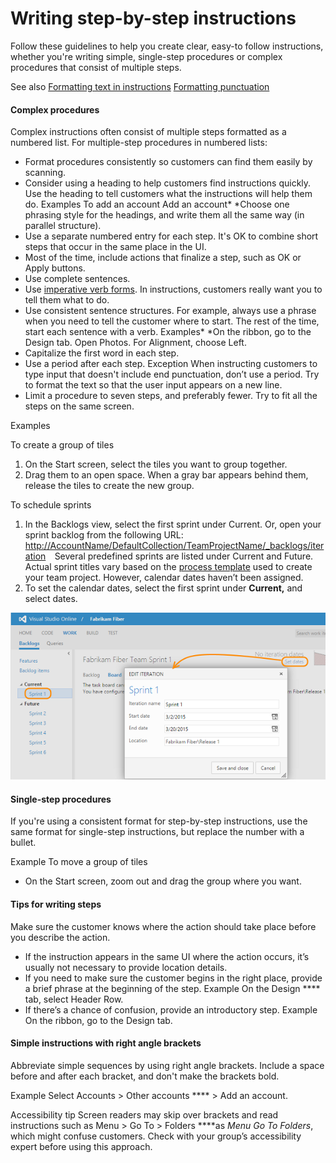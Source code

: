 ﻿# Writing step-by-step instructions

Follow
these guidelines to help you create clear, easy-to follow instructions,
whether you're writing simple, single-step procedures or complex
procedures that consist of multiple steps.

See also
[Formatting text in instructions](/style-guide/procedures-instructions/formatting-text-in-instructions)
[Formatting punctuation](/style-guide/punctuation/formatting-punctuation)

#### Complex procedures

Complex
instructions often consist of multiple steps formatted as a
numbered list. For multiple-step procedures in numbered lists: 

  - Format procedures consistently so customers can find them easily by scanning.
  - Consider
    using a heading to help customers find instructions quickly. Use
    the heading to tell customers what the instructions will help them
    do.
    Examples
    To add an account
     Add an account*
    *Choose one phrasing style for the headings, and write them all the same way (in parallel structure).
  - Use a separate numbered entry for each step. It's OK to combine short steps that occur in the same place in the UI.
  - Most of the time, include actions that finalize a step, such as OK or Apply buttons.
  - Use complete sentences.
  - Use [imperative verb forms](/style-guide/grammar/verbs). In instructions, customers really want you to tell them what to do.
  - Use
    consistent sentence structures. For example, always use
    a phrase when you need to tell the customer where to start. The
    rest of the time, start each sentence with a verb.
    Examples*
    *On the ribbon, go to the Design tab.
    Open Photos.
    For Alignment, choose Left.
  - Capitalize the first word in each step.
  - Use a period after each step.
    Exception
    When instructing
    customers to type input that doesn't include end
    punctuation, don’t use a period. Try to format the text so that the
    user input appears on a new line.
  - Limit a procedure to seven steps, and preferably fewer. Try to fit all the steps on the same screen. 

Examples

To create a group of tiles

1.  On the Start screen, select the tiles you want to group together. 
2.  Drag them to an open space. When a gray bar appears behind them, release the tiles to create the new group. 

To schedule sprints

1.  In the Backlogs view, select the first sprint under Current. Or, open your sprint backlog from the following URL:
    [http://AccountName/DefaultCollection/TeamProjectName/\_backlogs/iteration](http://accountname/DefaultCollection/TeamProjectName/_backlogs/iteration)`  `Several predefined sprints are listed under Current and Future. Actual sprint titles vary based on the [process template](https://msdn.microsoft.com/library/ms400752.aspx) used to create your team project. However, calendar dates haven’t been assigned.
2.  To set the calendar dates, select the first sprint under **Current,** and select dates. 

![](media/writing-step-by-step-instructions/1122697927.png)

#### Single-step procedures

If
you're using a consistent format for step-by-step instructions,
use the same format for single-step instructions, but replace the
number with a bullet. 

Example
To move a group of tiles

  - On the Start screen, zoom out and drag the group where you want.

#### Tips for writing steps

Make sure the customer knows where the action should take place before you describe the action. 

  - If the instruction appears in the same UI where the action occurs, it’s usually not necessary to provide location details.
  - If you need to make sure the customer begins in the right place, provide a brief phrase at the beginning of the step.
    Example On the Design **** tab, select Header Row.
  - If there’s a chance of confusion, provide an introductory step. 
    Example On the ribbon, go to the Design tab.

#### Simple instructions with right angle brackets

Abbreviate
simple sequences by using right angle brackets. Include a
space before and after each bracket, and don't make the
brackets bold. 

Example Select Accounts \> Other accounts **** \> Add an account.

Accessibility tip Screen readers may skip over brackets and read instructions such as Menu \> Go To \> Folders ****as *Menu Go To Folders*, which might confuse customers. Check with your group’s accessibility expert before using this approach.
